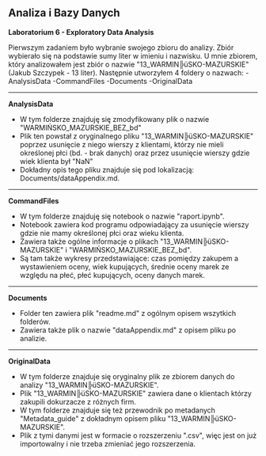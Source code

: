 ## Analiza i Bazy Danych

**Laboratorium 6 - Exploratory Data Analysis**

Pierwszym zadaniem było wybranie swojego zbioru do analizy. Zbiór wybierało się na podstawie sumy liter w imieniu i nazwisku.
U mnie zbiorem, który analizowałem jest zbiór o nazwie "13_WARMIN╠üSKO-MAZURSKIE" (Jakub Szczypek - 13 liter). Następnie utworzyłem 4 foldery o nazwach:
-AnalysisData
-CommandFiles
-Documents
-OriginalData

---------------
**AnalysisData**

- W tym folderze znajduję się zmodyfikowany plik o nazwie "WARMIŃSKO_MAZURSKIE_BEZ_bd"
- Plik ten powstał z oryginalnego pliku "13_WARMIN╠üSKO-MAZURSKIE" poprzez usunięcie z niego wierszy z klientami, którzy nie mieli określonej płci (bd. - brak danych)
oraz przez usunięcie wierszy gdzie wiek klienta był "NaN"
- Dokładny opis tego pliku znajduje się pod lokalizacją: Documents/dataAppendix.md.

---------------
**CommandFiles**
- W tym folderze znajduję się notebook o nazwie "raport.ipynb".
- Notebook zawiera kod programu odpowiadający za usunięcie wierszy gdzie nie mamy określonej płci oraz wieku klienta.
- Zawiera także ogólne informacje o plikach "13_WARMIN╠üSKO-MAZURSKIE" i "WARMIŃSKO_MAZURSKIE_BEZ_bd".
- Są tam także wykresy przedstawiające: czas pomiędzy zakupem a wystawieniem oceny, wiek kupujących, średnie oceny marek ze względu na płeć, płeć kupujących, oceny danych marek.

---------------
**Documents**
- Folder ten zawiera plik "readme.md" z ogólnym opisem wszytkich folderów.
- Zawiera także plik o nazwie "dataAppendix.md" z opisem pliku po analizie.

---------------
**OriginalData**
- W tym folderze znajduje się oryginalny plik ze zbiorem danych do analizy "13_WARMIN╠üSKO-MAZURSKIE".
- Plik "13_WARMIN╠üSKO-MAZURSKIE" zawiera dane o klientach którzy zakupili dokurzacze z różnych firm.
- W tym folderze znajduje się też przewodnik po metadanych "Metadata_guide" z dokładnym opisem pliku "13_WARMIN╠üSKO-MAZURSKIE".
- Plik z tymi danymi jest w formacie o rozszerzeniu ".csv", więc jest on już importowalny i nie trzeba zmieniać jego rozszerzenia.